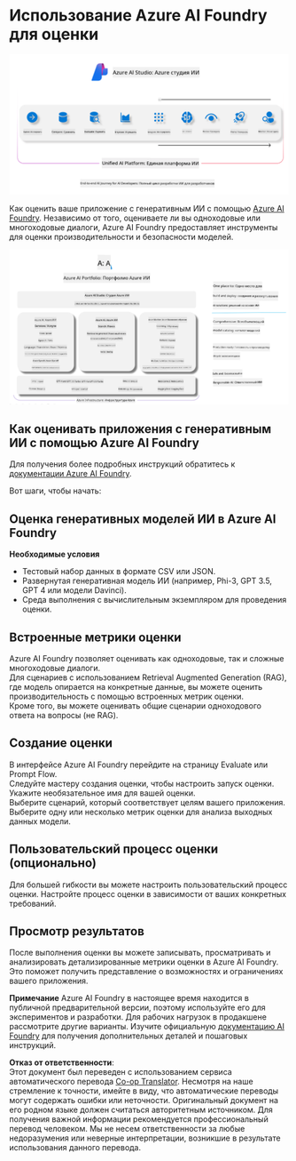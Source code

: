 <!--
CO_OP_TRANSLATOR_METADATA:
{
  "original_hash": "7b4235159486df4000e16b7b46ddfec3",
  "translation_date": "2025-03-27T08:51:42+00:00",
  "source_file": "md\\01.Introduction\\05\\AIFoundry.md",
  "language_code": "ru"
}
-->
# **Использование Azure AI Foundry для оценки**

![aistudo](../../../../../translated_images/AIFoundry.61da8c74bccc0241ce9a4cb53a170912245871de9235043afcb796ccbc076fdc.ru.png)

Как оценить ваше приложение с генеративным ИИ с помощью [Azure AI Foundry](https://ai.azure.com?WT.mc_id=aiml-138114-kinfeylo). Независимо от того, оцениваете ли вы одноходовые или многоходовые диалоги, Azure AI Foundry предоставляет инструменты для оценки производительности и безопасности моделей.

![aistudo](../../../../../translated_images/AIPortfolio.5aaa2b25e9157624a4542fe041d66a96a1c1ec6007e4e5aadd926c6ec8ce18b3.ru.png)

## Как оценивать приложения с генеративным ИИ с помощью Azure AI Foundry
Для получения более подробных инструкций обратитесь к [документации Azure AI Foundry](https://learn.microsoft.com/azure/ai-studio/how-to/evaluate-generative-ai-app?WT.mc_id=aiml-138114-kinfeylo).

Вот шаги, чтобы начать:

## Оценка генеративных моделей ИИ в Azure AI Foundry

**Необходимые условия**

- Тестовый набор данных в формате CSV или JSON.
- Развернутая генеративная модель ИИ (например, Phi-3, GPT 3.5, GPT 4 или модели Davinci).
- Среда выполнения с вычислительным экземпляром для проведения оценки.

## Встроенные метрики оценки

Azure AI Foundry позволяет оценивать как одноходовые, так и сложные многоходовые диалоги.  
Для сценариев с использованием Retrieval Augmented Generation (RAG), где модель опирается на конкретные данные, вы можете оценить производительность с помощью встроенных метрик оценки.  
Кроме того, вы можете оценивать общие сценарии одноходового ответа на вопросы (не RAG).

## Создание оценки

В интерфейсе Azure AI Foundry перейдите на страницу Evaluate или Prompt Flow.  
Следуйте мастеру создания оценки, чтобы настроить запуск оценки. Укажите необязательное имя для вашей оценки.  
Выберите сценарий, который соответствует целям вашего приложения.  
Выберите одну или несколько метрик оценки для анализа выходных данных модели.

## Пользовательский процесс оценки (опционально)

Для большей гибкости вы можете настроить пользовательский процесс оценки. Настройте процесс оценки в зависимости от ваших конкретных требований.

## Просмотр результатов

После выполнения оценки вы можете записывать, просматривать и анализировать детализированные метрики оценки в Azure AI Foundry. Это поможет получить представление о возможностях и ограничениях вашего приложения.

**Примечание** Azure AI Foundry в настоящее время находится в публичной предварительной версии, поэтому используйте его для экспериментов и разработки. Для рабочих нагрузок в продакшене рассмотрите другие варианты. Изучите официальную [документацию AI Foundry](https://learn.microsoft.com/azure/ai-studio/?WT.mc_id=aiml-138114-kinfeylo) для получения дополнительных деталей и пошаговых инструкций.

**Отказ от ответственности**:  
Этот документ был переведен с использованием сервиса автоматического перевода [Co-op Translator](https://github.com/Azure/co-op-translator). Несмотря на наше стремление к точности, имейте в виду, что автоматические переводы могут содержать ошибки или неточности. Оригинальный документ на его родном языке должен считаться авторитетным источником. Для получения важной информации рекомендуется профессиональный перевод человеком. Мы не несем ответственности за любые недоразумения или неверные интерпретации, возникшие в результате использования данного перевода.
